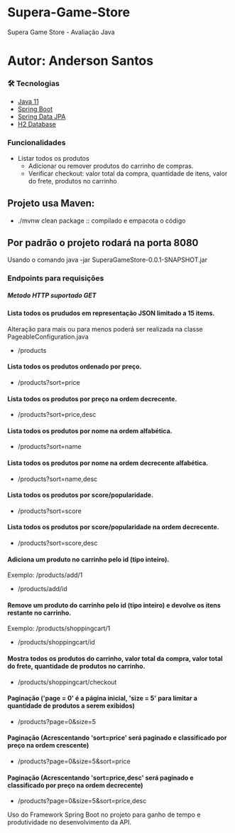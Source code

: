 # Supera-Game-Store
Supera Game Store - Avaliação Java
# Autor: Anderson Santos
### 🛠 Tecnologias
- [Java 11](https://docs.oracle.com/en/java/javase/11/)
- [Spring Boot](https://spring.io/projects/spring-boot)
- [Spring Data JPA](https://spring.io/projects/spring-data-jpa)
- [H2 Database](https://www.h2database.com/html/main.html)

### Funcionalidades
- Listar todos os produtos
    - Adicionar ou remover produtos do carrinho de compras.
     - Verificar checkout: valor total da compra, quantidade de itens, valor do frete, produtos no carrinho
## Projeto usa Maven:
* ./mvnw clean package :: compilado e empacota o código

## Por padrão o projeto rodará na porta 8080
Usando o comando java -jar SuperaGameStore-0.0.1-SNAPSHOT.jar
### Endpoints para requisições  
##### Metodo HTTP suportado GET
#### Lista todos os prududos em representação JSON limitado a 15 items.
Alteração para mais ou para menos poderá ser realizada na classe PageableConfiguration.java
* /products
#### Lista todos os produtos ordenado por preço.
* /products?sort=price
#### Lista todos os produtos por preço na ordem decrecente.
* /products?sort=price,desc
#### Lista todos os produtos por nome na ordem alfabética.
* /products?sort=name
#### Lista todos os produtos por nome na ordem decrecente alfabética.
* /products?sort=name,desc
#### Lista todos os produtos por score/popularidade.
* /products?sort=score
#### Lista todos os produtos por score/popularidade na ordem decrecente.
* /products?sort=score,desc
#### Adiciona um produto no carrinho pelo id (tipo inteiro).
Exemplo: /products/add/1
* /products/add/id
#### Remove um produto do carrinho pelo id (tipo inteiro) e devolve os itens restante no carrinho.
Exemplo: /products/shoppingcart/1
* /products/shoppingcart/id
#### Mostra todos os produtos do carrinho, valor total da compra, valor total do frete, quantidade de produtos no carrinho.
* /products/shoppingcart/checkout

#### Paginação ('page = 0' é a página inicial, 'size = 5' para limitar a quantidade de produtos a serem exibidos)
* /products?page=0&size=5
#### Paginação (Acrescentando 'sort=price' será paginado e classificado por preço na ordem crescente)
* /products?page=0&size=5&sort=price
#### Paginação (Acrescentando 'sort=price,desc' será paginado e classificado por preço na ordem decrecente)
* /products?page=0&size=5&sort=price,desc

Uso do Framework Spring Boot no projeto para ganho de tempo e produtividade no desenvolvimento da API.
